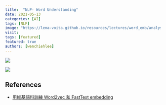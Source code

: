 ```yaml
---
title:  "NLP- Word Understanding"
date: 2021-05-13
categories: [AI]
tags: [NLP]
image: "https://lena-voita.github.io/resources/lectures/word_emb/analysis/king_example-min.png"
visit:
tags: [featured]
featured: true
authors: [wenchiehlee]
---
```


[![](https://www.googleapis.com/download/storage/v1/b/kaggle-forum-message-attachments/o/inbox%2F4440537%2F9893aebfd4a94def4806612dc98eb2e1%2Fnlp.png?generation=1610797433251310&alt=media)](https://www.kaggle.com/getting-started/211797)

[![](https://www.googleapis.com/download/storage/v1/b/kaggle-forum-message-attachments/o/inbox%2F4440537%2Fa3a11ff3167936d62cfc8af32e25fc07%2Ftextmining.png?generation=1610797523874416&alt=media)](https://www.kaggle.com/getting-started/211797)



## References
* [用維基語料訓練 Word2vec 和 FastText embedding](https://medium.com/@black_swan/%E7%94%A8%E7%B6%AD%E5%9F%BA%E8%AA%9E%E6%96%99%E8%A8%93%E7%B7%B4-word2vec-%E5%92%8C-fasttext-embedding-25ede5b15994)